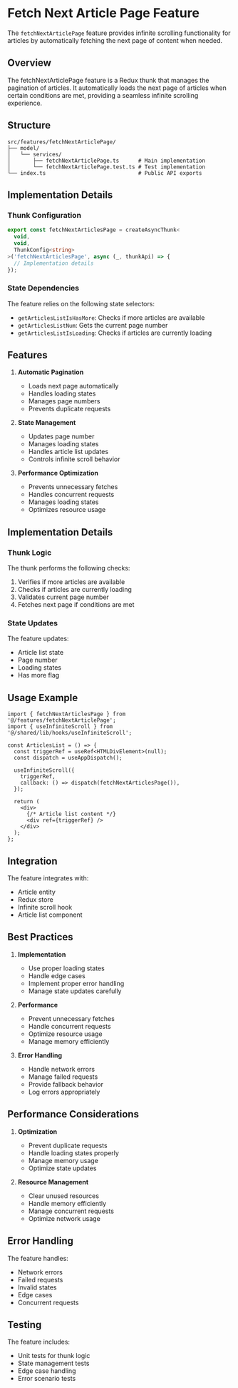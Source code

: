 # Fetch Next Article Page Feature

The `fetchNextArticlePage` feature provides infinite scrolling functionality for articles by automatically fetching the next page of content when needed.

## Overview

The fetchNextArticlePage feature is a Redux thunk that manages the pagination of articles. It automatically loads the next page of articles when certain conditions are met, providing a seamless infinite scrolling experience.

## Structure

```
src/features/fetchNextArticlePage/
├── model/
│   └── services/
│       ├── fetchNextArticlePage.ts      # Main implementation
│       └── fetchNextArticlePage.test.ts # Test implementation
└── index.ts                             # Public API exports
```

## Implementation Details

### Thunk Configuration

```typescript
export const fetchNextArticlesPage = createAsyncThunk<
  void,
  void,
  ThunkConfig<string>
>('fetchNextArticlesPage', async (_, thunkApi) => {
  // Implementation details
});
```

### State Dependencies

The feature relies on the following state selectors:
- `getArticlesListIsHasMore`: Checks if more articles are available
- `getArticlesListNum`: Gets the current page number
- `getArticlesListIsLoading`: Checks if articles are currently loading

## Features

1. **Automatic Pagination**
   - Loads next page automatically
   - Handles loading states
   - Manages page numbers
   - Prevents duplicate requests

2. **State Management**
   - Updates page number
   - Manages loading states
   - Handles article list updates
   - Controls infinite scroll behavior

3. **Performance Optimization**
   - Prevents unnecessary fetches
   - Handles concurrent requests
   - Manages loading states
   - Optimizes resource usage

## Implementation Details

### Thunk Logic

The thunk performs the following checks:
1. Verifies if more articles are available
2. Checks if articles are currently loading
3. Validates current page number
4. Fetches next page if conditions are met

### State Updates

The feature updates:
- Article list state
- Page number
- Loading states
- Has more flag

## Usage Example

```tsx
import { fetchNextArticlesPage } from '@/features/fetchNextArticlePage';
import { useInfiniteScroll } from '@/shared/lib/hooks/useInfiniteScroll';

const ArticlesList = () => {
  const triggerRef = useRef<HTMLDivElement>(null);
  const dispatch = useAppDispatch();

  useInfiniteScroll({
    triggerRef,
    callback: () => dispatch(fetchNextArticlesPage()),
  });

  return (
    <div>
      {/* Article list content */}
      <div ref={triggerRef} />
    </div>
  );
};
```

## Integration

The feature integrates with:
- Article entity
- Redux store
- Infinite scroll hook
- Article list component

## Best Practices

1. **Implementation**
   - Use proper loading states
   - Handle edge cases
   - Implement proper error handling
   - Manage state updates carefully

2. **Performance**
   - Prevent unnecessary fetches
   - Handle concurrent requests
   - Optimize resource usage
   - Manage memory efficiently

3. **Error Handling**
   - Handle network errors
   - Manage failed requests
   - Provide fallback behavior
   - Log errors appropriately

## Performance Considerations

1. **Optimization**
   - Prevent duplicate requests
   - Handle loading states properly
   - Manage memory usage
   - Optimize state updates

2. **Resource Management**
   - Clear unused resources
   - Handle memory efficiently
   - Manage concurrent requests
   - Optimize network usage

## Error Handling

The feature handles:
- Network errors
- Failed requests
- Invalid states
- Edge cases
- Concurrent requests

## Testing

The feature includes:
- Unit tests for thunk logic
- State management tests
- Edge case handling
- Error scenario tests

